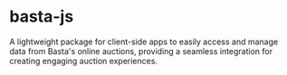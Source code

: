 # basta-js
A lightweight package for client-side apps to easily access and manage data from Basta's online auctions, providing a seamless integration for creating engaging auction experiences.

